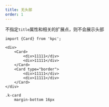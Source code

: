 ```yaml
---
title: 无头部
order: 1
---
```


不指定`title`属性和相关的扩展点，则不会展示头部

```vdt
import {Card} from 'kpc';

<div>
    <Card>
        <div>11111</div>
        <div>11111</div>
    </Card>
    <Card type="border">
        <div>11111</div>
        <div>11111</div>
    </Card>
</div>
```

```styl
.k-card
    margin-bottom 16px
```
